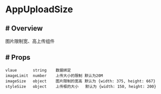 # AppUploadSize

##  #  Overview

图片限制宽、高上传组件

##  # Props


```text
vlaue       string    数据绑定
imageLimit  number    上传大小的限制 默认为20M
imageSize   object    图片限制的宽高 默认为 {width: 375, height: 667}
styleSize   object    上传框的大小   默认为 {width: 150, height: 200}
```


